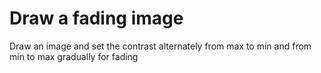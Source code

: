 Draw a fading image
===================

Draw an image and set the contrast alternately from max to min and from min to max gradually for fading

